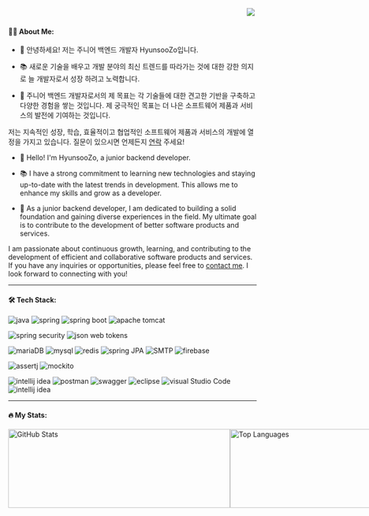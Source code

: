 <div align="right">
  <a href="https://HyunsooZo.github.io/"><img src="https://img.shields.io/badge/-HyunsooZo.github.io-lightgray?style=for-the-badge%22"/></a>
 <img src="https://komarev.com/ghpvc/?username=HyunsooZo&style=flat-square&color=4479A1" alt=""/>
 </div>

#### 👨‍💻 About Me:

- 👋 안녕하세요! 저는 주니어 백엔드 개발자 HyunsooZo입니다.

- 📚 새로운 기술을 배우고 개발 분야의 최신 트렌드를 따라가는 것에 대한 강한 의지로 늘 개발자로서 성장 하려고 노력합니다.

- 🌟 주니어 백엔드 개발자로서의 제 목표는 각 기술들에 대한 견고한 기반을 구축하고 다양한 경험을 쌓는 것입니다. 제 궁극적인 목표는 더 나은 소프트웨어 제품과 서비스의 발전에 기여하는 것입니다.

저는 지속적인 성장, 학습, 효율적이고 협업적인 소프트웨어 제품과 서비스의 개발에 열정을 가지고 있습니다. 질문이 있으시면 언제든지 <a href="mailto:bzhs1992@icloud.com">연락</a> 주세요!

- 👋 Hello! I'm HyunsooZo, a junior backend developer.

- 📚 I have a strong commitment to learning new technologies and staying up-to-date with the latest trends in development. This allows me to enhance my skills and grow as a developer.

- 🌟 As a junior backend developer, I am dedicated to building a solid foundation and gaining diverse experiences in the field. My ultimate goal is to contribute to the development of better software products and services.

I am passionate about continuous growth, learning, and contributing to the development of efficient and collaborative software products and services. If you have any inquiries or opportunities, please feel free to <a href="mailto:bzhs1992@icloud.com">contact me</a>. I look forward to connecting with you!

---

#### 🛠 Tech Stack:
![java](https://img.shields.io/badge/Java-007396?style=flat-square&logo=java&logoColor=white)
![spring](https://img.shields.io/badge/Spring-6DB33F?style=flat-square&logo=Spring&logoColor=white)
![spring boot](https://img.shields.io/badge/Spring%20Boot-6DB33F?style=flat-square&logo=Spring%20Boot&logoColor=black)
![apache tomcat](https://img.shields.io/badge/Apache%20Tomcat-F8DC75?style=flat-square&logo=Apache%20Tomcat&logoColor=white)

![spring security](https://img.shields.io/badge/Spring%20Security-6DB33F?style=flat-square&logo=Spring%20Security&logoColor=black)
![json web tokens](https://img.shields.io/badge/Json%20Web%20Tokens-000000?style=flat-square&logo=Json%20Web%20Tokens&logoColor=white)

![mariaDB](https://img.shields.io/badge/MariaDB-003545?style=flat-square&logo=MariaDB&logoColor=white)
![mysql](https://img.shields.io/badge/MySQL-4479A1?style=flat-square&logo=MySQL&logoColor=white)
![redis](https://img.shields.io/badge/Redis-DC382D?style=flat-square&logo=Redis&logoColor=white)
![spring JPA](https://img.shields.io/badge/Spring%20JPA-6DB33F?style=flat-square&logo=Spring%20JPA&logoColor=white)
![SMTP](https://img.shields.io/badge/SMTP-CC0000?style=flat-square&logo=Gmail&logoColor=white)
![firebase](https://img.shields.io/badge/Firebase-FFCA28?style=flat-square&logo=Firebase&logoColor=black)

![assertj](https://img.shields.io/badge/AssertJ-25A162?style=flat-square&logo=AssertJ&logoColor=white)
![mockito](https://img.shields.io/badge/Mockito-008D62?style=flat-square&logo=Mockito&logoColor=white)

![intellij idea](https://img.shields.io/badge/IntelliJ%20IDEA-000000?style=flat-square&logo=IntelliJ%20IDEA&logoColor=white)
![postman](https://img.shields.io/badge/Postman-FF6C37?style=flat-square&logo=Postman&logoColor=white)
![swagger](https://img.shields.io/badge/Swagger-85EA2D?style=flat-square&logo=Swagger&logoColor=white)
![eclipse](https://img.shields.io/badge/Eclipse%20IDE-2C2255?style=flat-square&logo=Eclipse%20IDE&logoColor=white)
![visual Studio Code](https://img.shields.io/badge/Visual%20Studio%20Code-007ACC?style=flat-square&logo=Visual%20Studio%20Code&logoColor=white)
![intellij idea](https://img.shields.io/badge/IntelliJ%20IDEA-2C2255?style=flat-square&logo=IntelliJ%20IDEA&logoColor=white)

---

#### 🔥 My Stats:

<div style="display: flex; align-items: flex-start;">
  <span style = "height : 160px">
    <img src="https://github-readme-stats.vercel.app/api?username=HyunsooZo" alt="GitHub Stats" style="width: 450px; object-fit: contain; height: 160px" />
  </span>  
  <span style = "height : 160px">
    <img src="https://github-readme-stats.vercel.app/api/top-langs/?username=HyunsooZo&layout=compact&hide=html" alt="Top Languages" style="width: 390px; object-fit: contain; height: 160px" />
  </span>
</div>
